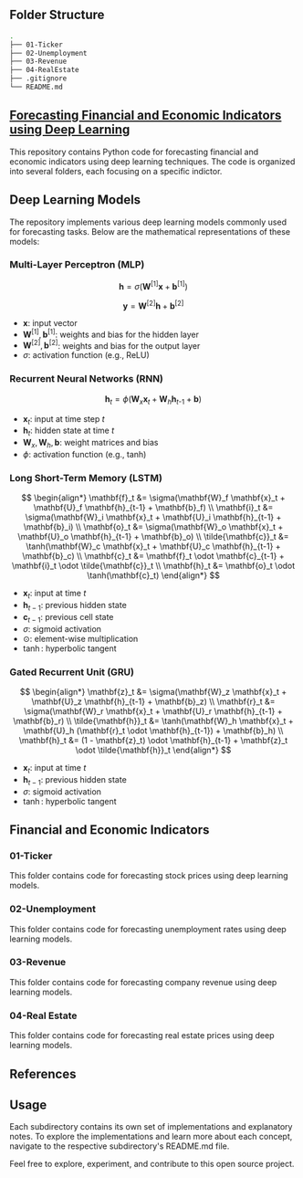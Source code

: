 ## Folder Structure

```bash
.
├── 01-Ticker
├── 02-Unemployment
├── 03-Revenue  
├── 04-RealEstate 
├── .gitignore
└── README.md
```

## <u> Forecasting Financial and Economic Indicators using Deep Learning </u>

This repository contains Python code for forecasting financial and economic indicators using deep learning techniques. The code is organized into several folders, each focusing on a specific indictor.

## Deep Learning Models

The repository implements various deep learning models commonly used for forecasting tasks. Below are the mathematical representations of these models:

### Multi-Layer Perceptron (MLP)

$$
\mathbf{h} = \sigma\left(\mathbf{W}^{[1]} \mathbf{x} + \mathbf{b}^{[1]}\right)
$$

$$
\mathbf{y} = \mathbf{W}^{[2]} \mathbf{h} + \mathbf{b}^{[2]}
$$

- $\mathbf{x}$: input vector  
- $\mathbf{W}^{[1]}, \mathbf{b}^{[1]}$: weights and bias for the hidden layer  
- $\mathbf{W}^{[2]}, \mathbf{b}^{[2]}$: weights and bias for the output layer  
- $\sigma$: activation function (e.g., ReLU)

### Recurrent Neural Networks (RNN)   

$$
\mathbf{h}_t = \phi\left(\mathbf{W}_x \mathbf{x}_t + \mathbf{W}_h \mathbf{h}_{t\text{-}1} + \mathbf{b}\right)
$$

- $\mathbf{x}_t$: input at time step $t$  
- $\mathbf{h}_t$: hidden state at time $t$  
- $\mathbf{W}_x, \mathbf{W}_h, \mathbf{b}$: weight matrices and bias  
- $\phi$: activation function (e.g., tanh)

### Long Short-Term Memory (LSTM)

$$
\begin{align*}
\mathbf{f}_t &= \sigma(\mathbf{W}_f \mathbf{x}_t + \mathbf{U}_f \mathbf{h}_{t-1} + \mathbf{b}_f) \\
\mathbf{i}_t &= \sigma(\mathbf{W}_i \mathbf{x}_t + \mathbf{U}_i \mathbf{h}_{t-1} + \mathbf{b}_i) \\
\mathbf{o}_t &= \sigma(\mathbf{W}_o \mathbf{x}_t + \mathbf{U}_o \mathbf{h}_{t-1} + \mathbf{b}_o) \\
\tilde{\mathbf{c}}_t &= \tanh(\mathbf{W}_c \mathbf{x}_t + \mathbf{U}_c \mathbf{h}_{t-1} + \mathbf{b}_c) \\
\mathbf{c}_t &= \mathbf{f}_t \odot \mathbf{c}_{t-1} + \mathbf{i}_t \odot \tilde{\mathbf{c}}_t \\
\mathbf{h}_t &= \mathbf{o}_t \odot \tanh(\mathbf{c}_t)
\end{align*}
$$

- $\mathbf{x}_t$: input at time $t$  
- $\mathbf{h}_{t-1}$: previous hidden state  
- $\mathbf{c}_{t-1}$: previous cell state  
- $\sigma$: sigmoid activation  
- $\odot$: element-wise multiplication  
- $\tanh$: hyperbolic tangent

### Gated Recurrent Unit (GRU)

$$
\begin{align*}
\mathbf{z}_t &= \sigma(\mathbf{W}_z \mathbf{x}_t + \mathbf{U}_z \mathbf{h}_{t-1} + \mathbf{b}_z) \\
\mathbf{r}_t &= \sigma(\mathbf{W}_r \mathbf{x}_t + \mathbf{U}_r \mathbf{h}_{t-1} + \mathbf{b}_r) \\
\tilde{\mathbf{h}}_t &= \tanh(\mathbf{W}_h \mathbf{x}_t + \mathbf{U}_h (\mathbf{r}_t \odot \mathbf{h}_{t-1}) + \mathbf{b}_h) \\
\mathbf{h}_t &= (1 - \mathbf{z}_t) \odot \mathbf{h}_{t-1} + \mathbf{z}_t \odot \tilde{\mathbf{h}}_t
\end{align*}
$$

- $\mathbf{x}_t$: input at time $t$  
- $\mathbf{h}_{t-1}$: previous hidden state  
- $\sigma$: sigmoid activation  
- $\tanh$: hyperbolic tangent

## Financial and Economic Indicators

### 01-Ticker

This folder contains code for forecasting stock prices using deep learning models.

### 02-Unemployment

This folder contains code for forecasting unemployment rates using deep learning models.

### 03-Revenue

This folder contains code for forecasting company revenue using deep learning models.

### 04-Real Estate

This folder contains code for forecasting real estate prices using deep learning models.



## References


## Usage

Each subdirectory contains its own set of implementations and explanatory notes. To explore the implementations and learn more about each concept, navigate to the respective subdirectory's README.md file.

Feel free to explore, experiment, and contribute to this open source project.
